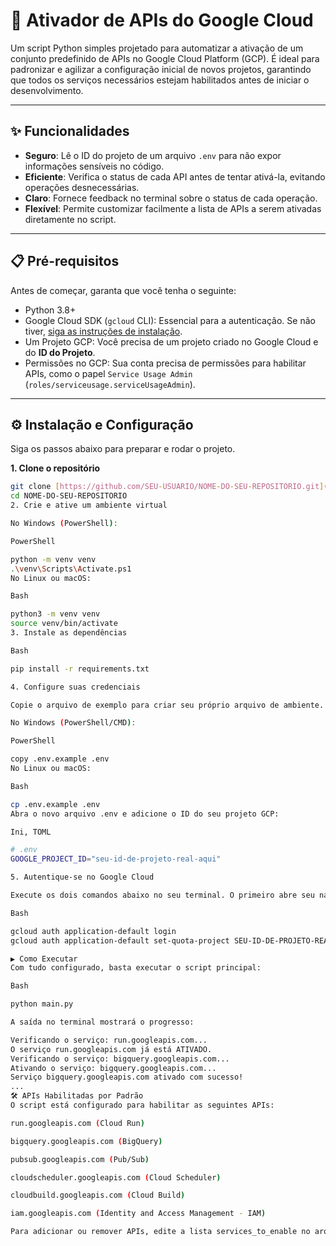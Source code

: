 # 🚀 Ativador de APIs do Google Cloud

Um script Python simples projetado para automatizar a ativação de um conjunto predefinido de APIs no Google Cloud Platform (GCP). É ideal para padronizar e agilizar a configuração inicial de novos projetos, garantindo que todos os serviços necessários estejam habilitados antes de iniciar o desenvolvimento.

---

## ✨ Funcionalidades

-   **Seguro**: Lê o ID do projeto de um arquivo `.env` para não expor informações sensíveis no código.
-   **Eficiente**: Verifica o status de cada API antes de tentar ativá-la, evitando operações desnecessárias.
-   **Claro**: Fornece feedback no terminal sobre o status de cada operação.
-   **Flexível**: Permite customizar facilmente a lista de APIs a serem ativadas diretamente no script.

---

## 📋 Pré-requisitos

Antes de começar, garanta que você tenha o seguinte:

-   Python 3.8+
-   Google Cloud SDK (`gcloud` CLI): Essencial para a autenticação. Se não tiver, [siga as instruções de instalação](https://cloud.google.com/sdk/docs/install).
-   Um Projeto GCP: Você precisa de um projeto criado no Google Cloud e do **ID do Projeto**.
-   Permissões no GCP: Sua conta precisa de permissões para habilitar APIs, como o papel `Service Usage Admin` (`roles/serviceusage.serviceUsageAdmin`).

---

## ⚙️ Instalação e Configuração

Siga os passos abaixo para preparar e rodar o projeto.

**1. Clone o repositório**
```bash
git clone [https://github.com/SEU-USUARIO/NOME-DO-SEU-REPOSITORIO.git](https://github.com/SEU-USUARIO/NOME-DO-SEU-REPOSITORIO.git)
cd NOME-DO-SEU-REPOSITORIO
2. Crie e ative um ambiente virtual

No Windows (PowerShell):

PowerShell

python -m venv venv
.\venv\Scripts\Activate.ps1
No Linux ou macOS:

Bash

python3 -m venv venv
source venv/bin/activate
3. Instale as dependências

Bash

pip install -r requirements.txt

4. Configure suas credenciais

Copie o arquivo de exemplo para criar seu próprio arquivo de ambiente.

No Windows (PowerShell/CMD):

PowerShell

copy .env.example .env
No Linux ou macOS:

Bash

cp .env.example .env
Abra o novo arquivo .env e adicione o ID do seu projeto GCP:

Ini, TOML

# .env
GOOGLE_PROJECT_ID="seu-id-de-projeto-real-aqui"

5. Autentique-se no Google Cloud

Execute os dois comandos abaixo no seu terminal. O primeiro abre seu navegador para login, e o segundo vincula sua autenticação a um projeto para evitar erros de cota.

Bash

gcloud auth application-default login
gcloud auth application-default set-quota-project SEU-ID-DE-PROJETO-REAL-AQUI

▶️ Como Executar
Com tudo configurado, basta executar o script principal:

Bash

python main.py

A saída no terminal mostrará o progresso:

Verificando o serviço: run.googleapis.com...
O serviço run.googleapis.com já está ATIVADO.
Verificando o serviço: bigquery.googleapis.com...
Ativando o serviço: bigquery.googleapis.com...
Serviço bigquery.googleapis.com ativado com sucesso!
...
🛠️ APIs Habilitadas por Padrão
O script está configurado para habilitar as seguintes APIs:

run.googleapis.com (Cloud Run)

bigquery.googleapis.com (BigQuery)

pubsub.googleapis.com (Pub/Sub)

cloudscheduler.googleapis.com (Cloud Scheduler)

cloudbuild.googleapis.com (Cloud Build)

iam.googleapis.com (Identity and Access Management - IAM)

Para adicionar ou remover APIs, edite a lista services_to_enable no arquivo main.py.

